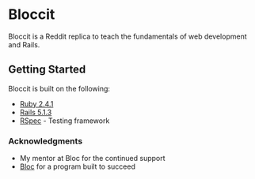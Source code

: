 # Bloccit

Bloccit is a Reddit replica to teach the fundamentals of web development and Rails.

## Getting Started

Bloccit is built on the following:

* [Ruby 2.4.1](https://www.ruby-lang.org/)
* [Rails 5.1.3](https://rubyonrails.org/) 
* [RSpec](https://rspec.info/) - Testing framework

### Acknowledgments

* My mentor at Bloc for the continued support
* [Bloc](https://bloc.io/) for a program built to succeed
